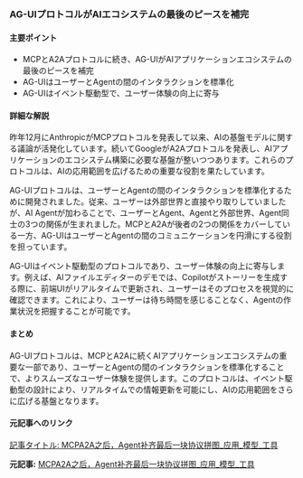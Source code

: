 ### AG-UIプロトコルがAIエコシステムの最後のピースを補完

#### 主要ポイント
- MCPとA2Aプロトコルに続き、AG-UIがAIアプリケーションエコシステムの最後のピースを補完
- AG-UIはユーザーとAgentの間のインタラクションを標準化
- AG-UIはイベント駆動型で、ユーザー体験の向上に寄与

#### 詳細な解説

昨年12月にAnthropicがMCPプロトコルを発表して以来、AIの基盤モデルに関する議論が活発化しています。続いてGoogleがA2Aプロトコルを発表し、AIアプリケーションのエコシステム構築に必要な基盤が整いつつあります。これらのプロトコルは、AIの応用範囲を広げるための重要な役割を果たしています。

AG-UIプロトコルは、ユーザーとAgentの間のインタラクションを標準化するために開発されました。従来、ユーザーは外部世界と直接やり取りしていましたが、AI Agentが加わることで、ユーザーとAgent、Agentと外部世界、Agent同士の3つの関係が生まれました。MCPとA2Aが後者の2つの関係をカバーしている一方、AG-UIはユーザーとAgentの間のコミュニケーションを円滑にする役割を担っています。

AG-UIはイベント駆動型のプロトコルであり、ユーザー体験の向上に寄与します。例えば、AIファイルエディターのデモでは、Copilotがストーリーを生成する際に、前端UIがリアルタイムで更新され、ユーザーはそのプロセスを視覚的に確認できます。これにより、ユーザーは待ち時間を感じることなく、Agentの作業状況を把握することが可能です。

#### まとめ
AG-UIプロトコルは、MCPとA2Aに続くAIアプリケーションエコシステムの重要な一部であり、ユーザーとAgentの間のインタラクションを標準化することで、よりスムーズなユーザー体験を提供します。このプロトコルは、イベント駆動型の設計により、リアルタイムでの情報更新を可能にし、AIの応用範囲をさらに広げる基盤となります。

#### 元記事へのリンク
[記事タイトル: MCPA2A之后，Agent补齐最后一块协议拼图_应用_模型_工具](リンク先URL)

**元記事:** [MCPA2A之后，Agent补齐最后一块协议拼图_应用_模型_工具](https://www.sohu.com/a/895709491_116132)